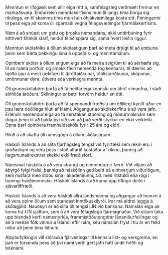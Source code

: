Menntun er lífsgæði sem allir eiga rétt á, samfélagsleg verðmæti fremur en markaðsvara. Endurreisn menntakerfisins mun til
langs tíma borga sig ríkulega, en til skamms tíma mun hún óhjákvæmilega kosta sitt. Peningarnir til þess eiga að koma úr sparnaði vegna félagsvæðingar fjármálakerfisins.

Nám á að snúast um getu og þroska nemandans, ekki undirbúning fyrir eitthvert tiltekið starf, heldur til að spjara sig, sama hvert leiðin liggur.

Menntun skólafólks á öllum skólastigum þarf að meta drjúgt til að umbuna þeim sem bæta þekkingu sína á uppeldis- og menntamálum.

Opinberir skólar á öllum stigum eiga að fá meira svigrúm til að sérhæfa sig, til að mæta þörfum og smekk fleiri nemenda (og kennara), til dæmis að bjóða upp á meiri tækifæri til íþróttaiðkunar, tónlistariðkunar, sköpunar, umönnunar dýra, útiveru eða verklegra mennta.

Öll grunnskólabörn þurfa að fá heiðarlega kennslu um áhrif vímuefna, í stað einhliða áróðurs. Skilningur er betri forvörn heldur en ótti.

Öll grunnskólabörn þurfa að fá spennandi fræðslu um eðlilegt kynlíf áður en þau læra óeðlilega hluti af klámi.
Aðgangur að skólakerfinu á að vera jafn. Erlendir nemendur eiga að fá sérstakan stuðning og móðurmálsnám sem dugar þeim til að halda því við svo að það verði styrkur en ekki veikleiki. Opna þarf opinbera framhaldsskóla fyrir 25 ára og eldri.

Ríkið á að skaffa öll námsgögn á öllum skólastigum.

Háskóli Íslands á að slíta fjárhagsleg tengsl við fyrirtæki sem rekin eru í gróðaskyni og vera þess í stað alfarið kostaður af ríkinu, þannig að hagsmunaárekstrar skekki ekki fræðistörf.

Námsmat háskóla á að vera strangt og nemendurnir færir. Við viljum að ábyrgð fylgi frelsi, þannig að háskólinn geti beitt þá einhverjum viðurlögum, sem misfara með stöðu sína í akademíunni, t.d. með ritstuldi eða rógi í búningi fræðimennsku. Háskóli Íslands á að koma upp öflugri deild í sjávarlíffræði.

Háskóli Íslands á að vera háskóli allra landsmanna og aðgangur að honum á að vera opinn öllum sem standast inntökuskilyrði. Þar má aldrei leggja á skólagjöld. Nauðsyn er að slíta öll tengsl LÍN við bankana: Námslán eiga að koma frá LÍN sjálfum, sem á að vera félagslega fjármagnaður. Við viljum taka upp blandað kerfi námsstyrkja, frammistöðutengdrar lánaniðurfellingar og að á meðan fólk vinnur á Íslandi eftir nám, séu námslán fryst í tíu ár en felld niður að þeim tíma liðnum.

Alþýðufylkingin vill stórauka fjárveitingar til kennslu list- og verkgreina, en það er forsenda þess að því námi verði gert jafn hátt undir höfði og bóknámi.
